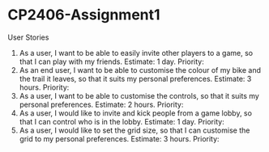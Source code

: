 # CP2406-Assignment1

User Stories
1.	As a user, I want to be able to easily invite other players to a game, so that I can play with my friends. Estimate: 1 day. Priority: 
2.	As an end user, I want to be able to customise the colour of my bike and the trail it leaves, so that it suits my personal preferences. Estimate: 3 hours. Priority:
3.	As a user, I want to be able to customise the controls, so that it suits my personal preferences. Estimate: 2 hours. Priority: 
4.	As a user, I would like to invite and kick people from a game lobby, so that I can control who is in the lobby. Estimate: 1 day. Priority:
5.	As a user, I would like to set the grid size, so that I can customise the grid to my personal preferences. Estimate: 3 hours. Priority:
